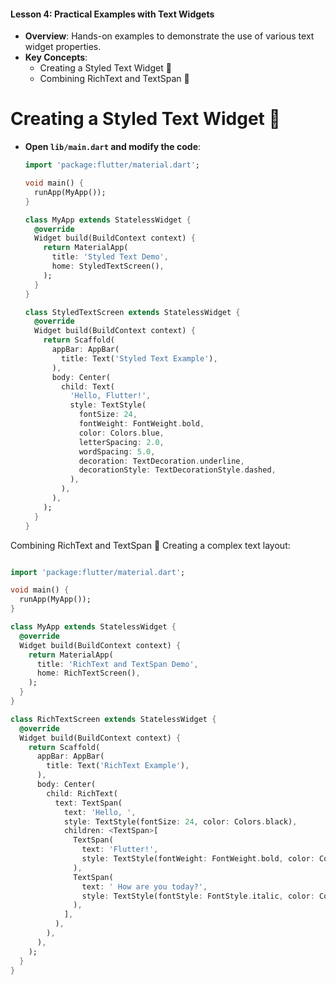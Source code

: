 
#### Lesson 4: Practical Examples with Text Widgets
- **Overview**: Hands-on examples to demonstrate the use of various text widget properties.
- **Key Concepts**:
  - Creating a Styled Text Widget 🎨
  - Combining RichText and TextSpan 💬


# Creating a Styled Text Widget 🎨
- **Open `lib/main.dart` and modify the code**:
  ```dart
  import 'package:flutter/material.dart';

  void main() {
    runApp(MyApp());
  }

  class MyApp extends StatelessWidget {
    @override
    Widget build(BuildContext context) {
      return MaterialApp(
        title: 'Styled Text Demo',
        home: StyledTextScreen(),
      );
    }
  }

  class StyledTextScreen extends StatelessWidget {
    @override
    Widget build(BuildContext context) {
      return Scaffold(
        appBar: AppBar(
          title: Text('Styled Text Example'),
        ),
        body: Center(
          child: Text(
            'Hello, Flutter!',
            style: TextStyle(
              fontSize: 24,
              fontWeight: FontWeight.bold,
              color: Colors.blue,
              letterSpacing: 2.0,
              wordSpacing: 5.0,
              decoration: TextDecoration.underline,
              decorationStyle: TextDecorationStyle.dashed,
            ),
          ),
        ),
      );
    }
  }
Combining RichText and TextSpan 💬
Creating a complex text layout:
``` dart

import 'package:flutter/material.dart';

void main() {
  runApp(MyApp());
}

class MyApp extends StatelessWidget {
  @override
  Widget build(BuildContext context) {
    return MaterialApp(
      title: 'RichText and TextSpan Demo',
      home: RichTextScreen(),
    );
  }
}

class RichTextScreen extends StatelessWidget {
  @override
  Widget build(BuildContext context) {
    return Scaffold(
      appBar: AppBar(
        title: Text('RichText Example'),
      ),
      body: Center(
        child: RichText(
          text: TextSpan(
            text: 'Hello, ',
            style: TextStyle(fontSize: 24, color: Colors.black),
            children: <TextSpan>[
              TextSpan(
                text: 'Flutter!',
                style: TextStyle(fontWeight: FontWeight.bold, color: Colors.blue),
              ),
              TextSpan(
                text: ' How are you today?',
                style: TextStyle(fontStyle: FontStyle.italic, color: Colors.green),
              ),
            ],
          ),
        ),
      ),
    );
  }
}
